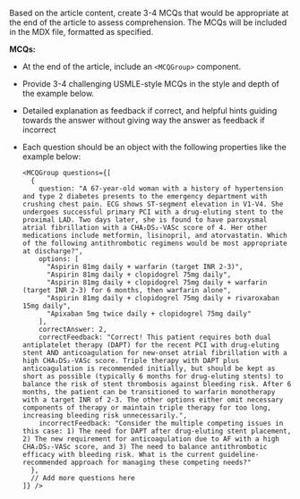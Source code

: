 Based on the article content, create 3-4 MCQs that would be appropriate at the end of the article to assess comprehension. The MCQs will be included in the MDX file, formatted as specified.


**MCQs:**

   - At the end of the article, include an `<MCQGroup>` component.
   - Provide 3-4 challenging USMLE-style MCQs in the style and depth of the example below.
   - Detailed explanation as feedback if correct, and helpful hints guiding towards the answer without giving way the answer as feedback if incorrect
   - Each question should be an object with the following properties like the example below:

     ```mdx
     <MCQGroup questions={[
       {
         question: "A 67-year-old woman with a history of hypertension and type 2 diabetes presents to the emergency department with crushing chest pain. ECG shows ST-segment elevation in V1-V4. She undergoes successful primary PCI with a drug-eluting stent to the proximal LAD. Two days later, she is found to have paroxysmal atrial fibrillation with a CHA₂DS₂-VASc score of 4. Her other medications include metformin, lisinopril, and atorvastatin. Which of the following antithrombotic regimens would be most appropriate at discharge?",
         options: [
           "Aspirin 81mg daily + warfarin (target INR 2-3)",
           "Aspirin 81mg daily + clopidogrel 75mg daily",
           "Aspirin 81mg daily + clopidogrel 75mg daily + warfarin (target INR 2-3) for 6 months, then warfarin alone",
           "Aspirin 81mg daily + clopidogrel 75mg daily + rivaroxaban 15mg daily",
           "Apixaban 5mg twice daily + clopidogrel 75mg daily"
         ],
         correctAnswer: 2,
         correctFeedback: "Correct! This patient requires both dual antiplatelet therapy (DAPT) for the recent PCI with drug-eluting stent AND anticoagulation for new-onset atrial fibrillation with a high CHA₂DS₂-VASc score. Triple therapy with DAPT plus anticoagulation is recommended initially, but should be kept as short as possible (typically 6 months for drug-eluting stents) to balance the risk of stent thrombosis against bleeding risk. After 6 months, the patient can be transitioned to warfarin monotherapy with a target INR of 2-3. The other options either omit necessary components of therapy or maintain triple therapy for too long, increasing bleeding risk unnecessarily.",
         incorrectFeedback: "Consider the multiple competing issues in this case: 1) The need for DAPT after drug-eluting stent placement, 2) The new requirement for anticoagulation due to AF with a high CHA₂DS₂-VASc score, and 3) The need to balance antithrombotic efficacy with bleeding risk. What is the current guideline-recommended approach for managing these competing needs?"
       },
       // Add more questions here
     ]} />
     ```
